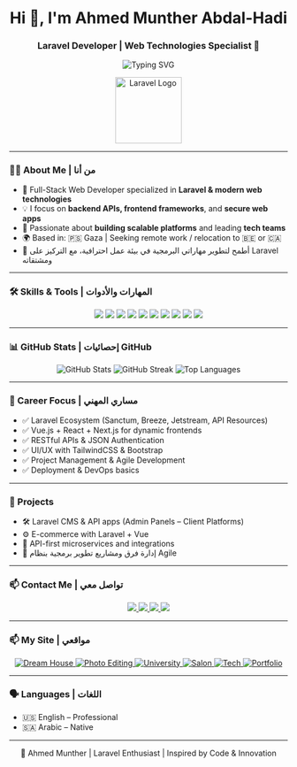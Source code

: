 <!-- الصفحة الشخصية لـ أحمد منذر عبد الهادي -->

<h1 align="center">Hi 👋, I'm Ahmed Munther Abdal-Hadi </h1>
<h3 align="center">Laravel Developer | Web Technologies Specialist 🚀</h3>

<p align="center">
  <img src="https://readme-typing-svg.herokuapp.com?font=Fira+Code&weight=500&size=24&pause=1000&center=true&vCenter=true&width=500&lines=Laravel+Developer+%7C+Vue.js+%7C+APIs+%7C+React+%7C+Next.js;Full-Stack+Web+Dev+%7C+Tailwind+%7C+Bootstrap;Project+Manager+%7C+Team+Leader;Building+Scalable+Web+Solutions+!" alt="Typing SVG" />
</p>

<p align="center">
  <img src="https://cdn.worldvectorlogo.com/logos/laravel-2.svg" alt="Laravel Logo" width="120" />
</p>

---

### 🧑‍💻 About Me | من أنا

- 🔧 Full-Stack Web Developer specialized in **Laravel & modern web technologies**
- 💡 I focus on **backend APIs, frontend frameworks**, and **secure web apps**
- 🚀 Passionate about **building scalable platforms** and leading **tech teams**
- 🌍 Based in: 🇵🇸 Gaza | Seeking remote work / relocation to 🇧🇪 or 🇨🇦
- 💬 أطمح لتطوير مهاراتي البرمجية في بيئة عمل احترافية، مع التركيز على Laravel ومشتقاته

---

### 🛠️ Skills & Tools | المهارات والأدوات

<p align="center">
  <img src="https://img.shields.io/badge/Laravel-F55247?style=for-the-badge&logo=laravel&logoColor=white"/>
  <img src="https://img.shields.io/badge/API%20Development-000000?style=for-the-badge&logo=fastapi&logoColor=white"/>
  <img src="https://img.shields.io/badge/Vue.js-42b883?style=for-the-badge&logo=vue.js&logoColor=white"/>
  <img src="https://img.shields.io/badge/React-61DAFB?style=for-the-badge&logo=react&logoColor=black"/>
  <img src="https://img.shields.io/badge/Next.js-000000?style=for-the-badge&logo=next.js&logoColor=white"/>
  <img src="https://img.shields.io/badge/Angular-DD0031?style=for-the-badge&logo=angular&logoColor=white"/>
  <img src="https://img.shields.io/badge/Tailwind_CSS-38B2AC?style=for-the-badge&logo=tailwind-css&logoColor=white"/>
  <img src="https://img.shields.io/badge/Bootstrap-563D7C?style=for-the-badge&logo=bootstrap&logoColor=white"/>
  <img src="https://img.shields.io/badge/MySQL-00758F?style=for-the-badge&logo=mysql&logoColor=white"/>
  <img src="https://img.shields.io/badge/Git-F05032?style=for-the-badge&logo=git&logoColor=white"/>
</p>

---

### 📊 GitHub Stats | إحصائيات GitHub

<p align="center">
  <img src="https://github-readme-stats.vercel.app/api?username=ahmed2abdalhadi&show_icons=true&theme=radical" alt="GitHub Stats" />
  <img src="https://github-readme-streak-stats.herokuapp.com?user=ahmed2abdalhadi&theme=radical" alt="GitHub Streak" />
  <img src="https://github-readme-stats.vercel.app/api/top-langs/?username=ahmed2abdalhadi&layout=compact&theme=radical" alt="Top Languages" />
</p>

---

### 🎯 Career Focus | مساري المهني

- ✅ Laravel Ecosystem (Sanctum, Breeze, Jetstream, API Resources)
- ✅ Vue.js + React + Next.js for dynamic frontends
- ✅ RESTful APIs & JSON Authentication
- ✅ UI/UX with TailwindCSS & Bootstrap
- ✅ Project Management & Agile Development
- ✅ Deployment & DevOps basics

---

### 🚀 Projects

- 🛠️ Laravel CMS & API apps (Admin Panels – Client Platforms)
- ⚙️ E-commerce with Laravel + Vue
- 📡 API-first microservices and integrations
- 💼 إدارة فرق ومشاريع تطوير برمجية بنظام Agile

---

### 📫 Contact Me | تواصل معي

<p align="center">
  <a href="https://linktr.ee/prog.ama" target="_blank">
    <img src="https://img.shields.io/badge/Linktree-39e09b?style=for-the-badge&logo=linktree&logoColor=white" />
  </a>
  <a href="https://instagram.com/ahmed2abdal.hadi" target="_blank">
    <img src="https://img.shields.io/badge/Instagram-%23E4405F.svg?style=for-the-badge&logo=Instagram&logoColor=white" />
  </a>
  <a href="https://linkedin.com/in/ahmed2abdalhadi" target="_blank">
    <img src="https://img.shields.io/badge/LinkedIn-%230077B5.svg?style=for-the-badge&logo=linkedin&logoColor=white" />
  </a>
  <a href="mailto:ahmed.abdalhadi.dev@gmail.com">
    <img src="https://img.shields.io/badge/Gmail-D14836?style=for-the-badge&logo=gmail&logoColor=white" />
  </a>
</p>

---

### 📫 My Site  |  مواقعي

<p align="center">
  <a href="https://ahmed2abdalhadi.github.io/Dream-House/" target="_blank">
    <img src="https://img.shields.io/badge/Dream--House-39e09b?style=for-the-badge&logo=home&logoColor=white" alt="Dream House" />
  </a>
  <a href="https://your-photoediting-link.com" target="_blank">
    <img src="https://img.shields.io/badge/PhotoEditing-39e09b?style=for-the-badge&logo=photoshop&logoColor=white" alt="Photo Editing" />
  </a>
  <a href="https://your-university-link.com" target="_blank">
    <img src="https://img.shields.io/badge/University-39e09b?style=for-the-badge&logo=university&logoColor=white" alt="University" />
  </a>
  <a href="https://your-salon-link.com" target="_blank">
    <img src="https://img.shields.io/badge/Salon-39e09b?style=for-the-badge&logo=hair-cross&logoColor=white" alt="Salon" />
  </a>
  <a href="https://your-tech-link.com" target="_blank">
    <img src="https://img.shields.io/badge/Tech-39e09b?style=for-the-badge&logo=dev-dot-to&logoColor=white" alt="Tech" />
  </a>
  <a href="https://your-portfolio-link.com" target="_blank">
    <img src="https://img.shields.io/badge/Portfolio-39e09b?style=for-the-badge&logo=portfolio&logoColor=white" alt="Portfolio" />
  </a>
</p>




---
### 🗣️ Languages | اللغات

- 🇺🇸 English – Professional
- 🇸🇦 Arabic – Native

---

<p align="center">
  🧠 Ahmed Munther | Laravel Enthusiast | Inspired by Code & Innovation  
</p>





